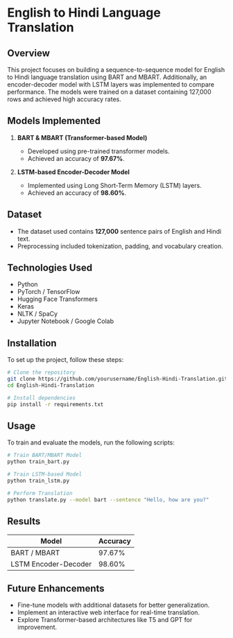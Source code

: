 # English to Hindi Language Translation

## Overview
This project focuses on building a sequence-to-sequence model for English to Hindi language translation using BART and MBART. Additionally, an encoder-decoder model with LSTM layers was implemented to compare performance. The models were trained on a dataset containing 127,000 rows and achieved high accuracy rates.

## Models Implemented
1. **BART & MBART (Transformer-based Model)**
   - Developed using pre-trained transformer models.
   - Achieved an accuracy of **97.67%**.

2. **LSTM-based Encoder-Decoder Model**
   - Implemented using Long Short-Term Memory (LSTM) layers.
   - Achieved an accuracy of **98.60%**.

## Dataset
- The dataset used contains **127,000** sentence pairs of English and Hindi text.
- Preprocessing included tokenization, padding, and vocabulary creation.

## Technologies Used
- Python
- PyTorch / TensorFlow
- Hugging Face Transformers
- Keras
- NLTK / SpaCy
- Jupyter Notebook / Google Colab

## Installation
To set up the project, follow these steps:

```bash
# Clone the repository
git clone https://github.com/yourusername/English-Hindi-Translation.git
cd English-Hindi-Translation

# Install dependencies
pip install -r requirements.txt
```

## Usage
To train and evaluate the models, run the following scripts:

```bash
# Train BART/MBART Model
python train_bart.py

# Train LSTM-based Model
python train_lstm.py

# Perform Translation
python translate.py --model bart --sentence "Hello, how are you?"
```

## Results
| Model | Accuracy |
|--------|------------|
| BART / MBART | 97.67% |
| LSTM Encoder-Decoder | 98.60% |

## Future Enhancements
- Fine-tune models with additional datasets for better generalization.
- Implement an interactive web interface for real-time translation.
- Explore Transformer-based architectures like T5 and GPT for improvement.

